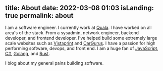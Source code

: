 title: About
date: 2022-03-08 01:03
isLanding: true
permalink: about
---


I am a software engineer. I currently work at [Quala](https://www.quala.io). I have worked on all area's of the stack. From a sysadmin, network engineer, backend developer, and frontend developer. I've helped build some extremely large scale websites such as [Vistaprint](https://www.vistaprint.com) and [CarGurus](https://www.cargurus.com). I have a passion for high performing software, devops, and front end. I am a huge fan of [JavaScript](https://en.wikipedia.org/wiki/JavaScript), [C#](https://en.wikipedia.org/wiki/C_Sharp), [Golang](https://en.wikipedia.org/wiki/Go_(programming_language)), and [Rust](https://en.wikipedia.org/wiki/Rust_(programming_language)).

I blog about my general pains building software.